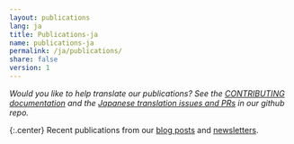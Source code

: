 ```yaml
---
layout: publications
lang: ja
title: Publications-ja
name: publications-ja
permalink: /ja/publications/
share: false
version: 1
---
```

_Would you like to help translate our publications? See the [CONTRIBUTING
documentation](https://github.com/bitcoinops/bitcoinops.github.io/blob/master/CONTRIBUTING.md#translations)
and the [Japanese translation issues and
PRs](https://github.com/bitcoinops/bitcoinops.github.io/pulls?&q=label%3Alocalization-japanese)
in our github repo._

{:.center}
Recent publications from our [blog posts][] and [newsletters][].

[blog posts]: /ja/blog/
[newsletters]: /ja/newsletters/
